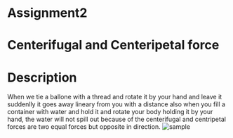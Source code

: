 # Assignment2
# Centerifugal and Centeripetal force
# Description
When we tie a ballone with a thread and rotate it by your hand and leave it suddenlly it goes away lineary from you with a distance
also when you fill a container with water and hold it and rotate your body holding it by your hand, the water will not spill out because of
the centerifugal and centripetal forces are two equal forces but opposite in direction.
![sample](https://www.youtube.com/watch?v=Q7LlYc77eH0&feature=youtu.be)
